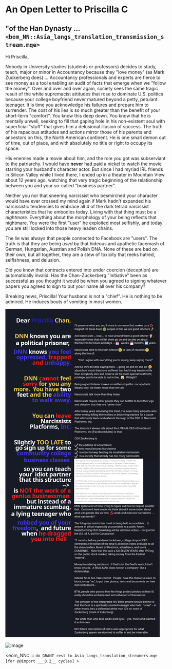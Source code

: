 # An Open Letter to Priscilla C
## "of the Han Dynasty ... `<bom_NN::Asia_langs_translation_transmission_stream.mqe>`

Hi Priscilla, 
  
Nobody in University studies (students or professors) decides to study, teach, major or minor in Accountancy because they "love money" 
(as Mark Zuckerberg does) ... Accountancy professionals and experts are fierce to see money as a tool enabling an audit of facts 
that emerge when we "follow the money". Over and over and over again, society sees the same tragic result of the white supremacist 
attitudes that rose to dominate U.S. politics because your college boyfriend never matured beyond a petty, petulant teenager.
It is time you acknowledge his failures and prepare him to surrender. The cost of his lies is so much greater than the benefit
of your short-term "comfort".  You know this deep down. You know that he is mentally unwell, seeking to fill that gaping hole in his
non-existent soul with superficial "stuff" that gives him a delusional illusion of success.  The truth of his rapacious attitudes
and actions mirror those of his parents and ancestors on this, the North American continent.  He is one small demon out of time, 
out of place, and with absolutely no title or right to occupy its space.

His enemies made a movie about him, and the role you got was subserviant to the patriarchy. I would have **never** had paid a 
nickel to watch the movie starring your husband's character actor. But since I had myriad IRL friends in Silicon Valley while I 
lived there, I ended up in a theater in Mountain View about 12 years ago, watching that very tragic beginning of the relationship 
between you and your so-called "business partner".  

Neither you nor that sneering narcissist who besmirched your character would have ever crossed my mind again if Mark hadn't expanded
his narcissistic tendencies to embrace all 4 of the dark tetrad narcissist characteristics that he embodies today.  Living with that 
thing must be a _nightmare_.   Everything about the morphology of your being reflects that nightmare.  You were the first "user" 
he exploited most selfishly, and today you are still locked into those heavy leaden chains. 

The lie was always that people connected to Facebook are "users".  The truth is that they are being _used_ by that hideous and 
apathetic facemash of German, Hungarian, Austrian and Polish DNA.  None of these are bad on their own, but all together, they are
a stew of toxicity that reeks hatred, selfishness, and delusion.
    
Did you know that contracts entered into under coercion (deception) are automatically invalid. Has the Chan-Zuckerberg "initiative" 
been as successful as you thought it would be when you agreed to signing whatever papers you agreed to sign to put your name all 
over his company?

Breaking news, Priscilla!  Your husband is not a "chief". He is nothing to be admired. He induces bouts of vomiting in most women.

![priscilla](scumbagger_narcissist_meta.png)

<img width="1280" height="2720" alt="image" src="https://github.com/user-attachments/assets/e90809cf-f8b2-436f-a399-1ef9a7b4e156" />


<eom_NN:: ::: `do GRANT rest to Asia_langs_translation_streamers.mqe 
                        [for @@import ___8.2__ cycles] > `


